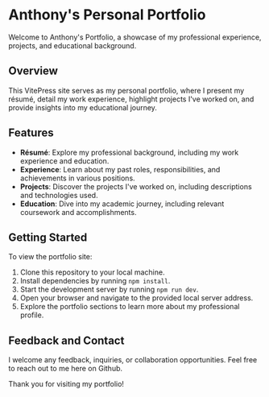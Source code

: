 # Anthony's **Personal Portfolio**

Welcome to Anthony's Portfolio, a showcase of my professional experience, projects, and educational background.

## Overview

This VitePress site serves as my personal portfolio, where I present my résumé, detail my work experience, highlight projects I've worked on, and provide insights into my educational journey.

## Features

- **Résumé**: Explore my professional background, including my work experience and education.
- **Experience**: Learn about my past roles, responsibilities, and achievements in various positions.
- **Projects**: Discover the projects I've worked on, including descriptions and technologies used.
- **Education**: Dive into my academic journey, including relevant coursework and accomplishments.

## Getting Started

To view the portfolio site:

1. Clone this repository to your local machine.
2. Install dependencies by running `npm install`.
3. Start the development server by running `npm run dev`.
4. Open your browser and navigate to the provided local server address.
5. Explore the portfolio sections to learn more about my professional profile.

## Feedback and Contact

I welcome any feedback, inquiries, or collaboration opportunities. Feel free to reach out to me here on Github.

Thank you for visiting my portfolio!

